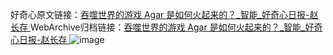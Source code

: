 好奇心原文链接：[吞噬世界的游戏 Agar 是如何火起来的？_智能_好奇心日报-赵长存 ](https://www.qdaily.com/articles/12494.html)
WebArchive归档链接：[吞噬世界的游戏 Agar 是如何火起来的？_智能_好奇心日报-赵长存 ](http://web.archive.org/web/20160807225502/http://www.qdaily.com:80/articles/12494.html)
![image](http://ww3.sinaimg.cn/large/007d5XDply1g3wjt3pa5zj30u05h4e81)